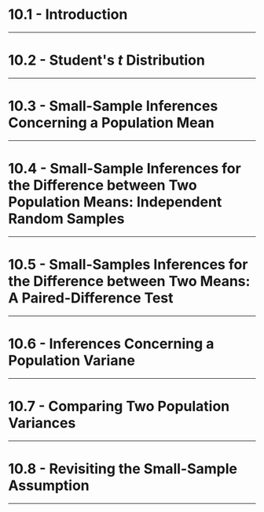 # 10.1 - Introduction

---
# 10.2 - Student's _t_ Distribution

---


# 10.3 - Small-Sample Inferences Concerning a Population Mean

---

# 10.4 - Small-Sample Inferences for the Difference between Two Population Means: Independent Random Samples

---

# 10.5 - Small-Samples Inferences for the Difference between Two Means: A Paired-Difference Test

---

# 10.6 - Inferences Concerning a Population Variane

---

# 10.7 - Comparing Two Population Variances

---

# 10.8 - Revisiting the Small-Sample Assumption

---
